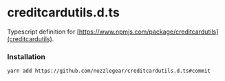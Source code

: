 # creditcardutils.d.ts

Typescript definition for [https://www.npmjs.com/package/creditcardutils](creditcardutils).

### Installation

```sh
yarn add https://github.com/nozzlegear/creditcardutils.d.ts#commit
```